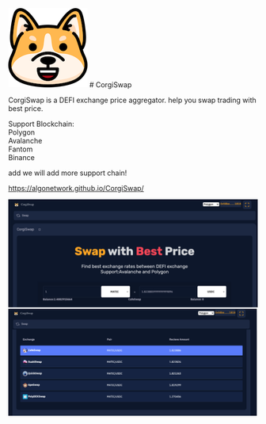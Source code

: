 <img src="https://github.com/AlgoNetwork/CorgiSwap/blob/main/logo.png?raw=true">  
# CorgiSwap


CorgiSwap is a DEFI exchange price aggregator. help you swap trading with best price.<br>

Support Blockchain:<br>
Polygon<br>
Avalanche<br>
Fantom<br>
Binance<br>

add we will add more support chain!<br>

https://algonetwork.github.io/CorgiSwap/

<img src="https://github.com/AlgoNetwork/CorgiSwap/raw/main/preview.png">
<br>
<img src="https://github.com/AlgoNetwork/CorgiSwap/raw/main/preview2.png">
